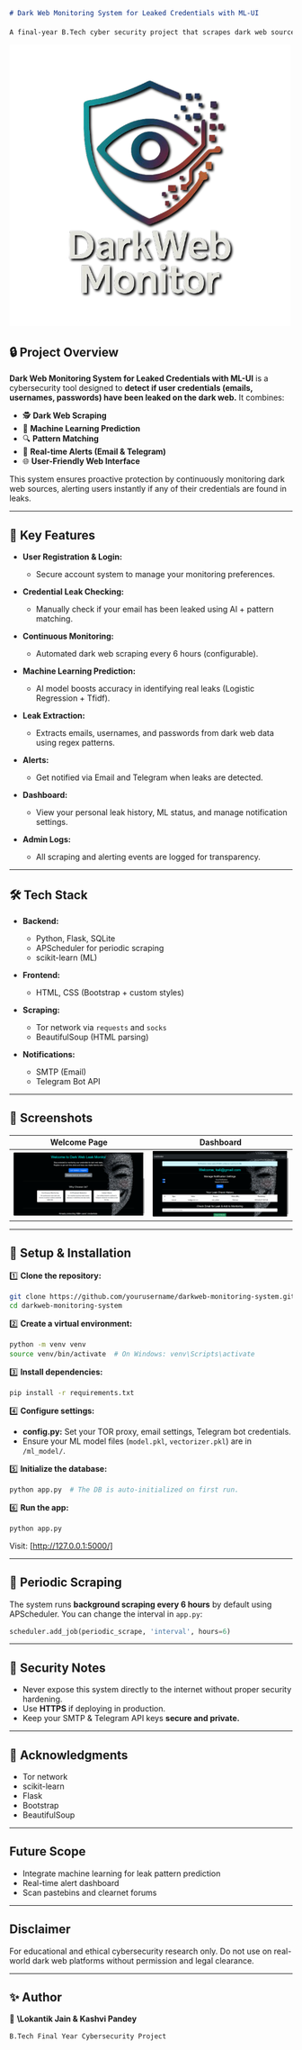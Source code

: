 ```markdown
# Dark Web Monitoring System for Leaked Credentials with ML-UI

A final-year B.Tech cyber security project that scrapes dark web sources (via TOR) for leaked email addresses and credentials. Users can check via a simple web interface if their email has been compromised.

```
![Project Logo](static/logo_6.png)

## 🔒 Project Overview

**Dark Web Monitoring System for Leaked Credentials with ML-UI** is a cybersecurity tool designed to **detect if user credentials (emails, usernames, passwords) have been leaked on the dark web.** It combines:

- 🕵️ **Dark Web Scraping**
- 🧠 **Machine Learning Prediction**
- 🔍 **Pattern Matching**
- 📢 **Real-time Alerts (Email & Telegram)**
- 🌐 **User-Friendly Web Interface**

This system ensures proactive protection by continuously monitoring dark web sources, alerting users instantly if any of their credentials are found in leaks.

---

## 🚀 Key Features

- **User Registration & Login:**
  - Secure account system to manage your monitoring preferences.

- **Credential Leak Checking:**
  - Manually check if your email has been leaked using AI + pattern matching.

- **Continuous Monitoring:**
  - Automated dark web scraping every 6 hours (configurable).

- **Machine Learning Prediction:**
  - AI model boosts accuracy in identifying real leaks (Logistic Regression + Tfidf).

- **Leak Extraction:**
  - Extracts emails, usernames, and passwords from dark web data using regex patterns.

- **Alerts:**
  - Get notified via Email and Telegram when leaks are detected.

- **Dashboard:**
  - View your personal leak history, ML status, and manage notification settings.

- **Admin Logs:**
  - All scraping and alerting events are logged for transparency.

---

## 🛠️ Tech Stack

- **Backend:**
  - Python, Flask, SQLite
  - APScheduler for periodic scraping
  - scikit-learn (ML)

- **Frontend:**
  - HTML, CSS (Bootstrap + custom styles)
  
- **Scraping:**
  - Tor network via `requests` and `socks`
  - BeautifulSoup (HTML parsing)

- **Notifications:**
  - SMTP (Email)
  - Telegram Bot API

---

## 📸 Screenshots

| Welcome Page                          | Dashboard                                           |
|---------------------------------------|-----------------------------------------------------|
| ![Welcome](screenshots/welcome.png)   | ![Dashboard](screenshots/dashboard.png)             |

---

## 🔧 Setup & Installation

1️⃣ **Clone the repository:**

```bash
git clone https://github.com/yourusername/darkweb-monitoring-system.git
cd darkweb-monitoring-system
````

2️⃣ **Create a virtual environment:**

```bash
python -m venv venv
source venv/bin/activate  # On Windows: venv\Scripts\activate
```

3️⃣ **Install dependencies:**

```bash
pip install -r requirements.txt
```

4️⃣ **Configure settings:**

* **config.py:** Set your TOR proxy, email settings, Telegram bot credentials.
* Ensure your ML model files (`model.pkl`, `vectorizer.pkl`) are in `/ml_model/`.

5️⃣ **Initialize the database:**

```bash
python app.py  # The DB is auto-initialized on first run.
```

6️⃣ **Run the app:**

```bash
python app.py
```

Visit: [http://127.0.0.1:5000/]

---

## 🔄 Periodic Scraping

The system runs **background scraping every 6 hours** by default using APScheduler. You can change the interval in `app.py`:

```python
scheduler.add_job(periodic_scrape, 'interval', hours=6)
```

---

## 🚨 Security Notes

* Never expose this system directly to the internet without proper security hardening.
* Use **HTTPS** if deploying in production.
* Keep your SMTP & Telegram API keys **secure and private.**

---

## 🙌 Acknowledgments

* Tor network
* scikit-learn
* Flask
* Bootstrap
* BeautifulSoup

---
## Future Scope

- Integrate machine learning for leak pattern prediction
- Real-time alert dashboard
- Scan pastebins and clearnet forums

---

## Disclaimer

For educational and ethical cybersecurity research only. Do not use on real-world dark web platforms without permission and legal clearance.

---

## ✨ Author

👤 **\Lokantik Jain & Kashvi Pandey**

```
B.Tech Final Year Cybersecurity Project
```

